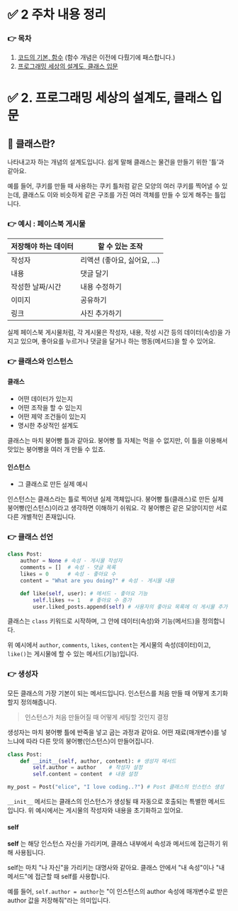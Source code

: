 # ✅ 2 주차 내용 정리

### 👉 목차
1. [코드의 기본, 함수]() (함수 개념은 이전에 다뤘기에 패스합니다.)
2. [프로그래밍 세상의 설계도, 클래스 입문](#2-프로그래밍-세상의-설계도-클래스-입문)


# ✅ 2. 프로그래밍 세상의 설계도, 클래스 입문


## 📌 클래스란?
나타내고자 하는 개념의 설계도입니다. 쉽게 말해 클래스는 물건을 만들기 위한 '틀'과 같아요. 

예를 들어, 쿠키를 만들 때 사용하는 쿠키 틀처럼 같은 모양의 여러 쿠키를 찍어낼 수 있는데, 클래스도 이와 비슷하게 같은 구조를 가진 여러 객체를 만들 수 있게 해주는 틀입니다.


### 👉 예시 : 페이스북 게시물 
|저장해야 하는 데이터|할 수 있는 조작|
|------------------|--------------|
|작성자|리액션 (좋아요, 싫어요, ...)|
|내용|댓글 달기|
|작성한 날짜/시간|내용 수정하기|
|이미지|공유하기|
|링크|사진 추가하기|

실제 페이스북 게시물처럼, 각 게시물은 작성자, 내용, 작성 시간 등의 데이터(속성)을 가지고 있으며, 좋아요를 누르거나 댓글을 달거나 하는 행동(메서드)을 할 수 있어요.


### 👉 클래스와 인스턴스
#### 클래스
- 어떤 데이터가 있는지
- 어떤 조작을 할 수 있는지
- 어떤 제약 조건들이 있는지
- 명시한 추상적인 설계도

클래스는 마치 붕어빵 틀과 같아요. 붕어빵 틀 자체는 먹을 수 없지만, 이 틀을 이용해서 맛있는 붕어빵을 여러 개 만들 수 있죠.

#### 인스턴스
- 그 클래스로 만든 실제 예시

인스턴스는 클래스라는 틀로 찍어낸 실제 객체입니다. 붕어빵 틀(클래스)로 만든 실제 붕어빵(인스턴스)이라고 생각하면 이해하기 쉬워요. 각 붕어빵은 같은 모양이지만 서로 다른 개별적인 존재입니다.


### 👉 클래스 선언
```python
class Post:
    author = None # 속성 - 게시물 작성자
    comments = []  # 속성 - 댓글 목록
    likes = 0      # 속성 - 좋아요 수
    content = "What are you doing?" # 속성 - 게시물 내용

    def like(self, user): # 메서드 - 좋아요 기능
        self.likes += 1   # 좋아요 수 증가
        user.liked_posts.append(self) # 사용자의 좋아요 목록에 이 게시물 추가
```

클래스는 `class` 키워드로 시작하며, 그 안에 데이터(속성)와 기능(메서드)을 정의합니다. 

위 예시에서 `author`, `comments`, `likes`, `content`는 게시물의 속성(데이터)이고, `like()`는 게시물에 할 수 있는 메서드(기능)입니다.


### 👉 생성자
모든 클래스의 가장 기본이 되는 메서드입니다. 인스턴스를 처음 만들 때 어떻게 초기화할지 정의해줍니다.

> 인스턴스가 처음 만들어질 때 어떻게 세팅할 것인지 결정

생성자는 마치 붕어빵 틀에 반죽을 넣고 굽는 과정과 같아요. 어떤 재료(매개변수)를 넣느냐에 따라 다른 맛의 붕어빵(인스턴스)이 만들어집니다.

```python
class Post:
    def __init__(self, author, content): # 생성자 메서드
        self.author = author    # 작성자 설정
        self.content = content  # 내용 설정

my_post = Post("elice", "I love coding..?") # Post 클래스의 인스턴스 생성
```

`__init__` 메서드는 클래스의 인스턴스가 생성될 때 자동으로 호출되는 특별한 메서드입니다. 위 예시에서는 게시물의 작성자와 내용을 초기화하고 있어요.

#### self
**self** 는 해당 인스턴스 자신을 가리키며, 클래스 내부에서 속성과 메서드에 접근하기 위해 사용됩니다.

self는 마치 "나 자신"을 가리키는 대명사와 같아요. 클래스 안에서 "내 속성"이나 "내 메서드"에 접근할 때 self를 사용합니다.

예를 들어, `self.author = author`는 "이 인스턴스의 author 속성에 매개변수로 받은 author 값을 저장해줘"라는 의미입니다.

